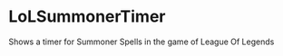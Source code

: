 LoLSummonerTimer
================

Shows a timer for Summoner Spells in the game of League Of Legends
